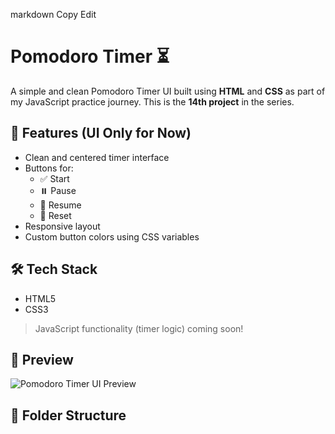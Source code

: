
markdown
Copy
Edit
# Pomodoro Timer ⏳

A simple and clean Pomodoro Timer UI built using **HTML** and **CSS** as part of my JavaScript practice journey. This is the **14th project** in the series.

## 🚀 Features (UI Only for Now)
- Clean and centered timer interface
- Buttons for:
  - ✅ Start
  - ⏸️ Pause
  - 🔄 Resume
  - 🔁 Reset
- Responsive layout
- Custom button colors using CSS variables

## 🛠️ Tech Stack
- HTML5
- CSS3

> JavaScript functionality (timer logic) coming soon!

## 📸 Preview
![Pomodoro Timer UI Preview](screenshot.png) <!-- Add a screenshot image if you have one -->

## 📁 Folder Structure